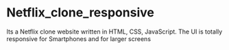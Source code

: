 # Netflix_clone_responsive
Its a Netflix clone website written in HTML, CSS, JavaScript. The UI is totally responsive for Smartphones and for larger screens
